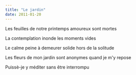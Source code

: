 ```yaml
---
title: "Le jardin"
date: 2011-01-20
---
```


Les feuilles de notre printemps amoureux
sont mortes

La contemplation inonde les moments vides

Le calme peine à demeurer solide
hors de la solitude

Les fleurs de mon jardin sont anonymes
quand je m'y repose

Puissè-je y méditer sans être interrompu
